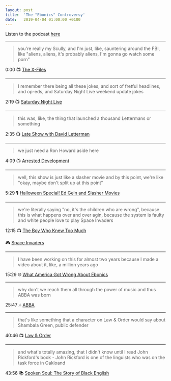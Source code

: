 ```yaml
---
layout: post
title:  'The "Ebonics" Controversy'
date:   2019-04-04 01:00:00 +0100
---
```

Listen to the podcast [here](https://podcasts.apple.com/us/podcast/the-ebonics-controversy/id1380008439?i=1000465289876)

----

> you're really my Scully, and I'm just, like, sauntering around the FBI, like "aliens, aliens, it's probably aliens, I'm gonna go watch some porn"

0:00 📺 [The X-Files](https://en.wikipedia.org/wiki/The_X-Files)

----

> I remember there being all these jokes, and sort of fretful headlines, and op-eds, and Saturday Night Live weekend update jokes

2:19 📺 [Saturday Night Live](https://en.wikipedia.org/wiki/Saturday_Night_Live)

----

> this was, like, the thing that launched a thousand Lettermans or something

2:35 📺 [Late Show with David Letterman](https://en.wikipedia.org/wiki/Late_Show_with_David_Letterman)

----

> we just need a Ron Howard aside here

4:09 📺 [Arrested Development](https://en.wikipedia.org/wiki/Arrested_Development)

----

> well, this show is just like a slasher movie and by this point, we're like "okay, maybe don't split up at this point"

5:29 🎙️ [Halloween Special! Ed Gein and Slasher Movies](/2018/10/17/halloween-special-ed-gein-and-slasher-movies.html)

----

> we're literally saying "no, it's the children who are wrong", because this is what happens over and over agin, because the system is faulty and white people love to play Space Invaders

12:15 📺 [The Boy Who Knew Too Much](https://en.wikipedia.org/wiki/The_Boy_Who_Knew_Too_Much_(The_Simpsons))

🎮 [Space Invaders](https://en.wikipedia.org/wiki/Space_Invaders)

----

> I have been working on this for almost two years because I made a video about it, like, a million years ago

15:29 🌐 [What America Got Wrong About Ebonics](https://www.youtube.com/watch?v=J3D2iyBqlCk)

----

> why don't we reach them all through the power of music and thus ABBA was born

25:47 🎶 [ABBA](https://en.wikipedia.org/wiki/ABBA)

----

> that's like something that a character on Law & Order would say about Shambala Green, public defender

40:46 📺 [Law & Order](https://en.wikipedia.org/wiki/Law_%26_Order)

----

> and what's totally amazing, that I didn't know until I read John Rickford's book - John Rickford is one of the linguists who was on the task force in Oakloand

43:56 📚 [Spoken Soul: The Story of Black English](https://en.wikipedia.org/wiki/John_R._Rickford#Selected_publications)
